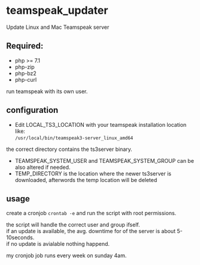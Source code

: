 # teamspeak_updater
Update Linux and Mac Teamspeak server

## Required:
* php >= 7.1
* php-zip
* php-bz2
* php-curl

run teamspeak with its own user.

## configuration

* Edit LOCAL_TS3_LOCATION with your teamspeak installation location like:    
``` /usr/local/bin/teamspeak3-server_linux_amd64 ```

the correct directory contains the ts3server binary.
* TEAMSPEAK_SYSTEM_USER and TEAMSPEAK_SYSTEM_GROUP can be also altered if needed.
* TEMP_DIRECTORY is the location where the newer ts3server is downloaded, afterwords the temp location will be deleted 


## usage 

create a cronjob ``` crontab -e ``` and run the script with root permissions.

the script will handle the correct user and group ifself.   
if an update is available, the avg. downtime for of the server is about 5-10seconds.    
if no update is avialable nothing happend.     

my cronjob job runs every week on sunday 4am.
